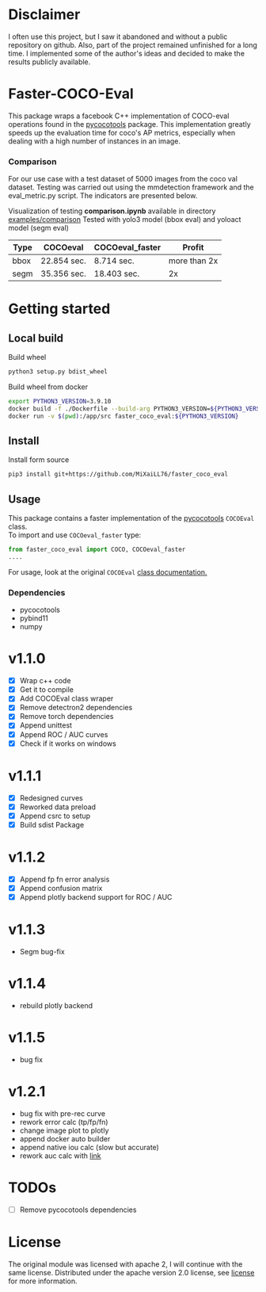 # Disclaimer
I often use this project, but I saw it abandoned and without a public repository on github.
Also, part of the project remained unfinished for a long time. I implemented some of the author's ideas and decided to make the results publicly available.

# Faster-COCO-Eval 
This package wraps a facebook C++ implementation of COCO-eval operations found in the 
[pycocotools](https://github.com/cocodataset/cocoapi/tree/master/PythonAPI/pycocotools) package.
This implementation greatly speeds up the evaluation time
for coco's AP metrics, especially when dealing with a high number of instances in an image.

### Comparison

For our use case with a test dataset of 5000 images from the coco val dataset.
Testing was carried out using the mmdetection framework and the eval_metric.py script. The indicators are presented below.

Visualization of testing **comparison.ipynb** available in directory [examples/comparison](./examples/comparison/comparison.ipynb)
Tested with yolo3 model (bbox eval) and yoloact model (segm eval)

Type | COCOeval | COCOeval_faster | Profit
-----|----------|---------------- | ------
bbox | 22.854 sec. | 8.714 sec.   | more than 2x 
segm | 35.356 sec. | 18.403 sec.  | 2x


# Getting started

## Local build
Build wheel
```bash
python3 setup.py bdist_wheel
```

Build wheel from docker
```bash
export PYTHON3_VERSION=3.9.10
docker build -f ./Dockerfile --build-arg PYTHON3_VERSION=${PYTHON3_VERSION} --tag faster_coco_eval:${PYTHON3_VERSION} .
docker run -v $(pwd):/app/src faster_coco_eval:${PYTHON3_VERSION}
```

## Install
Install form source  
```bash  
pip3 install git+https://github.com/MiXaiLL76/faster_coco_eval  
```  

## Usage

This package contains a faster implementation of the 
[pycocotools](https://github.com/cocodataset/cocoapi/tree/master/PythonAPI/pycocotools) `COCOEval` class.  
To import and use `COCOeval_faster` type:

````python  
from faster_coco_eval import COCO, COCOeval_faster
....
````

For usage, look at the original `COCOEval` [class documentation.](https://github.com/cocodataset/cocoapi)

### Dependencies
- pycocotools
- pybind11
- numpy

# v1.1.0
- [x] Wrap c++ code
- [x] Get it to compile
- [x] Add COCOEval class wraper
- [x] Remove detectron2 dependencies
- [x] Remove torch dependencies
- [x] Append unittest
- [x] Append ROC / AUC curves  
- [x] Check if it works on windows

# v1.1.1
- [x] Redesigned curves
- [x] Reworked data preload
- [x] Append csrc to setup
- [x] Build sdist Package

# v1.1.2
- [x] Append fp fn error analysis
- [x] Append confusion matrix
- [x] Append plotly backend support for ROC / AUC

# v1.1.3
- Segm bug-fix

# v1.1.4
- rebuild plotly backend

# v1.1.5
- bug fix

# v1.2.1
- bug fix with pre-rec curve  
- rework error calc (tp/fp/fn)  
- change image plot to plotly   
- append docker auto builder  
- append native iou calc (slow but accurate)  
- rework auc calc with [link](https://towardsdatascience.com/how-to-efficiently-implement-area-under-precision-recall-curve-pr-auc-a85872fd7f14)  

# TODOs
- [ ] Remove pycocotools dependencies

# License
The original module was licensed with apache 2, I will continue with the same license.
Distributed under the apache version 2.0 license, see [license](LICENSE) for more information.
